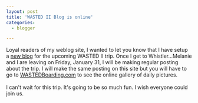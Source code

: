 ```yaml
---
layout: post
title: 'WASTED II Blog is online'
categories:
  - blogger

---
```


Loyal readers of my weblog site, I wanted to let you know that I have setup a <a href="http://www.wastedboarding.com/wastedblog/home.aspx">new blog</a> for the upcoming WASTED II trip.  Once I get to Whistler...Melanie and I are leaving on Friday, January 31, I will be making regular posting about the trip.  I will make the same posting on this site but you will have to go to <a href="http://www.wastedboarding.com/">WASTEDBoarding.com</a> to see the online gallery of daily pictures.
<br />
<br />I can't wait for this trip.  It's going to be so much fun.  I wish everyone could join us.
